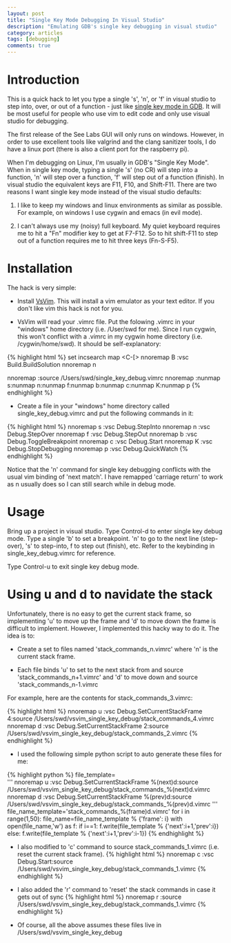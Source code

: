 ```yaml
---
layout: post
title: "Single Key Mode Debugging In Visual Studio"
description: "Emulating GDB's single key debugging in visual studio"
category: articles
tags: [debugging]
comments: true  
---
```


# Introduction

This is a quick hack to let you type a single 's', 'n', or 'f' in visual studio
to step into, over, or out of a function - just like [single key mode in
GDB](https://sourceware.org/gdb/onlinedocs/gdb/TUI-Single-Key-Mode.html). It will
be most useful for people who use vim to edit code and only use visual studio for
debugging.

The first release of the See Labs GUI will only runs on windows. However, in
order to use excellent tools like valgrind and the clang sanitizer tools, I do
have a linux port (there is also a client port for the raspberry pi).

When I'm debugging on Linux, I'm usually in GDB's "Single Key Mode". When in
single key mode, typing a single 's' (no CR) will step into a function, 'n' will
step over a function, 'f' will step out of a function (finish). In visual studio
the equivalent keys are F11, F10, and Shift-F11. There are two reasons I want
single key mode instead of the visual studio defaults:

1. I like to keep my windows and linux environments as similar as possible. For
   example, on windows I use cygwin and emacs (in evil mode).

2. I can't always use my (noisy) full keyboard. My quiet keyboard requires me to
   hit a "Fn" modifier key to get at F7-F12. So to hit shift-F11 to step out of a
   function requires me to hit three keys (Fn-S-F5).

# Installation

The hack is very simple:

* Install
   [VsVim](http://visualstudiogallery.msdn.microsoft.com/59ca71b3-a4a3-46ca-8fe1-0e90e3f79329). This
   will install a vim emulator as your text editor. If you don't like vim this
   hack is not for you.

* VsVim will read your .vimrc file. Put the folowing .vimrc in your "windows"
   home directory (i.e. /User/swd for me). Since I run cygwin, this won't conflict
   with a .vimrc in my cygwin home directory (i.e. /cygwin/home/swd). It should be
   self-explanatory:

{% highlight html %}
set incsearch
map <C-[> <ESC>
nnoremap B :vsc Build.BuildSolution<CR>
nnoremap <CR> n

nnoremap <C-d> :source /Users/swd/single_key_debug.vimrc<CR>
nnoremap <C-u> :nunmap s<CR>:nunmap n<CR>:nunmap f<CR>:nunmap b<CR>:nunmap c<CR>:nunmap K<CR>:nunmap p<CR>
{% endhighlight %}

* Create a file in your "windows" home directory called single_key_debug.vimrc and put the following commands in it:

{% highlight html %}
nnoremap s :vsc Debug.StepInto<CR>
nnoremap n :vsc Debug.StepOver<CR>
nnoremap f :vsc Debug.StepOut<CR>
nnoremap b :vsc Debug.ToggleBreakpoint<CR>
nnoremap c :vsc Debug.Start<CR>
nnoremap K :vsc Debug.StopDebugging<CR>
nnoremap p :vsc Debug.QuickWatch<CR>
{% endhighlight %}


Notice that the 'n' command for single key debugging conflicts with the usual vim
binding of 'next match'. I have remapped 'carriage return' to work as n usually
does so I can still search while in debug mode.

# Usage

Bring up a project in visual studio. Type Control-d to enter single key debug
mode. Type a single 'b' to set a breakpoint. 'n' to go to the next line
(step-over), 's' to step-into, f to step out (finish), etc. Refer to the
keybinding in single_key_debug.vimrc for reference.

Type Control-u to exit single key debug mode.

# Using u and d to navidate the stack

Unfortunately, there is no easy to get the current stack frame, so implementing
'u' to move up the frame and 'd' to move down the frame is difficult to
implement. However, I implemented this hacky way to do it. The idea is to:

* Create a set to files named 'stack_commands_n.vimrc' where 'n' is the current stack frame.

* Each file binds 'u' to set to the next stack from and source
  'stack_commands_n+1.vimrc' and 'd' to move down and source
  'stack_commands_n-1.vimrc

For example, here are the contents for stack_commands_3.vimrc:

{% highlight html %}
nnoremap u :vsc Debug.SetCurrentStackFrame 4<CR>:source /Users/swd/vsvim_single_key_debug/stack_commands_4.vimrc<CR>
nnoremap d :vsc Debug.SetCurrentStackFrame 2<CR>:source /Users/swd/vsvim_single_key_debug/stack_commands_2.vimrc<CR>
{% endhighlight %}

* I used the following simple python script to auto generate these files for me:

{% highlight python %}
file_template=\
'''
nnoremap u :vsc Debug.SetCurrentStackFrame %(next)d<CR>:source /Users/swd/vsvim_single_key_debug/stack_commands_%(next)d.vimrc<CR>
nnoremap d :vsc Debug.SetCurrentStackFrame %(prev)d<CR>:source /Users/swd/vsvim_single_key_debug/stack_commands_%(prev)d.vimrc<CR>
'''
file_name_template='stack_commands_%(frame)d.vimrc'
for i in range(1,50):
    file_name=file_name_template % {'frame': i}
    with open(file_name,'w') as f:
        if i==1:
            f.write(file_template % {'next':i+1,'prev':i})
        else:
            f.write(file_template % {'next':i+1,'prev':i-1})
{% endhighlight %}

* I also modified to 'c' command to source stack_commands_1.vimrc (i.e. reset the current stack frame). 
{% highlight html %}
nnoremap c :vsc Debug.Start<CR>:source /Users/swd/vsvim_single_key_debug/stack_commands_1.vimrc<CR>
{% endhighlight %}

* I also added the 'r' command to 'reset' the stack commands in case it gets out of sync
{% highlight html %}
nnoremap r :source /Users/swd/vsvim_single_key_debug/stack_commands_1.vimrc<CR>
{% endhighlight %}

* Of course, all the above assumes these files live in /Users/swd/vsvim_single_key_debug 

